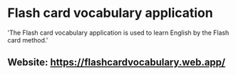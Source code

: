 # Flash card vocabulary application

'The Flash card vocabulary application is used to learn English by the Flash card method.'

## Website: https://flashcardvocabulary.web.app/
